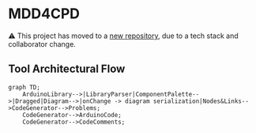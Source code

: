 # MDD4CPD
:warning: This project has moved to a [new repository](https://github.com/GSEKM/MDD4CPD), due to a tech stack and collaborator change.

## Tool Architectural Flow
```mermaid
graph TD;
    ArduinoLibrary-->|LibraryParser|ComponentPalette-->|Dragged|Diagram-->|onChange -> diagram serialization|Nodes&Links-->CodeGenerator-->Problems;
    CodeGenerator-->ArduinoCode;
    CodeGenerator-->CodeComments;
```
